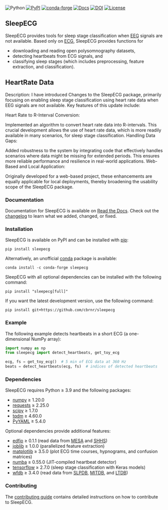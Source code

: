 ![Python](https://img.shields.io/pypi/pyversions/sleepecg.svg?logo=python&logoColor=white)
[![PyPI](https://img.shields.io/pypi/v/sleepecg)](https://pypi.org/project/sleepecg/)
[![conda-forge](https://img.shields.io/conda/v/conda-forge/sleepecg.svg?label=conda-forge)](https://anaconda.org/conda-forge/sleepecg)
[![Docs](https://readthedocs.org/projects/sleepecg/badge/?version=latest)](https://sleepecg.readthedocs.io/en/stable/index.html)
[![DOI](https://joss.theoj.org/papers/10.21105/joss.05411/status.svg)](https://doi.org/10.21105/joss.05411)
[![License](https://img.shields.io/github/license/cbrnr/sleepecg)](LICENSE)

## SleepECG

SleepECG provides tools for sleep stage classification when [EEG](https://en.wikipedia.org/wiki/Electroencephalography) signals are not available. Based only on [ECG](https://en.wikipedia.org/wiki/Electrocardiography), SleepECG provides functions for

- downloading and reading open polysomnography datasets,
- detecting heartbeats from ECG signals, and
- classifying sleep stages (which includes preprocessing, feature extraction, and classification).

## HeartRate Data
Description:
I have introduced Changes to the SleepECG package, primarily focusing on enabling sleep stage classification using heart rate data when EEG signals are not available. Key features of this update include:

Heart Rate to R-Interval Conversion:

Implemented an algorithm to convert heart rate data into R-intervals. This crucial development allows the use of heart rate data, which is more readily available in many scenarios, for sleep stage classification.
Handling Data Gaps:

Added robustness to the system by integrating code that effectively handles scenarios where data might be missing for extended periods. This ensures more reliable performance and resilience in real-world applications.
Web-Based and Local Application:

Originally developed for a web-based project, these enhancements are equally applicable for local deployments, thereby broadening the usability scope of the SleepECG package.
### Documentation

Documentation for SleepECG is available on [Read the Docs](https://sleepecg.readthedocs.io/en/stable/index.html). Check out the [changelog](https://github.com/cbrnr/sleepecg/blob/main/CHANGELOG.md) to learn what we added, changed, or fixed.


### Installation

SleepECG is available on PyPI and can be installed with [pip](https://pip.pypa.io/en/stable/):

```
pip install sleepecg
```

Alternatively, an unofficial [conda](https://docs.conda.io/en/latest/) package is available:

```
conda install -c conda-forge sleepecg
```

SleepECG with all optional dependencies can be installed with the following command:

```
pip install "sleepecg[full]"
```

If you want the latest development version, use the following command:

```
pip install git+https://github.com/cbrnr/sleepecg
```


### Example

The following example detects heartbeats in a short ECG (a one-dimensional NumPy array):

```python
import numpy as np
from sleepecg import detect_heartbeats, get_toy_ecg

ecg, fs = get_toy_ecg()  # 5 min of ECG data at 360 Hz
beats = detect_heartbeats(ecg, fs)  # indices of detected heartbeats
```


### Dependencies

SleepECG requires Python ≥ 3.9 and the following packages:

- [numpy](https://numpy.org/) ≥ 1.20.0
- [requests](https://requests.readthedocs.io/en/latest/) ≥ 2.25.0
- [scipy](https://scipy.org/) ≥ 1.7.0
- [tqdm](https://tqdm.github.io/) ≥ 4.60.0
- [PyYAML](https://pyyaml.org/) ≥ 5.4.0

Optional dependencies provide additional features:

- [edfio](https://github.com/the-siesta-group/edfio/) ≥ 0.1.1 (read data from [MESA](https://sleepdata.org/datasets/mesa) and [SHHS](https://sleepdata.org/datasets/shhs))
- [joblib](https://joblib.readthedocs.io/en/latest/) ≥ 1.0.0 (parallelized feature extraction)
- [matplotlib](https://matplotlib.org/) ≥ 3.5.0 (plot ECG time courses, hypnograms, and confusion matrices)
- [numba](https://numba.pydata.org/) ≥ 0.55.0 (JIT-compiled heartbeat detector)
- [tensorflow](https://www.tensorflow.org/) ≥ 2.7.0 (sleep stage classification with Keras models)
- [wfdb](https://github.com/MIT-LCP/wfdb-python/) ≥ 3.4.0 (read data from [SLPDB](https://physionet.org/content/slpdb), [MITDB](https://physionet.org/content/mitdb), and [LTDB](https://physionet.org/content/ltdb))


### Contributing

The [contributing guide](https://github.com/cbrnr/sleepecg/blob/main/CONTRIBUTING.md) contains detailed instructions on how to contribute to SleepECG.
